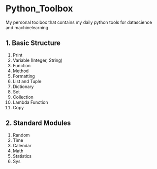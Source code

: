 # Python_Toolbox
My personal toolbox that contains my daily python tools for datascience and machinelearning

## 1. Basic Structure
1. Print
2. Variable (Integer, String)
3. Function
4. Method
5. Formatting
6. List and Tuple
7. Dictionary
8. Set
9. Collection
 10. Lambda Function
 11. Copy

## 2. Standard Modules
1. Random
2. Time
3. Calendar
4. Math
5. Statistics
6. Sys
